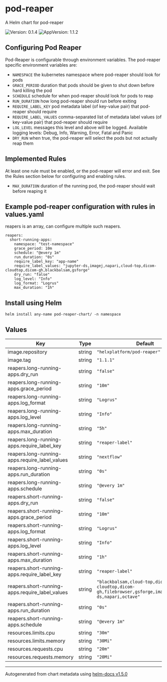 # pod-reaper

A Helm chart for pod-reaper

![Version: 0.1.4](https://img.shields.io/badge/Version-0.1.4-informational?style=flat-square) ![AppVersion: 1.1.2](https://img.shields.io/badge/AppVersion-1.1.2-informational?style=flat-square)

## Configuring Pod Reaper

Pod-Reaper is configurable through environment variables. The pod-reaper specific environment variables are:

- `NAMESPACE` the kubernetes namespace where pod-reaper should look for pods
- `GRACE_PERIOD` duration that pods should be given to shut down before hard killing the pod
- `SCHEDULE` schedule for when pod-reaper should look for pods to reap
- `RUN_DURATION` how long pod-reaper should run before exiting
- `REQUIRE_LABEL_KEY` pod metadata label (of key-value pair) that pod-reaper should require
- `REQUIRE_LABEL_VALUES` comma-separated list of metadata label values (of key-value pair) that pod-reaper should require
- `LOG_LEVEL` messages this level and above will be logged. Available logging levels: Debug, Info, Warning, Error, Fatal and Panic
- `DRY_RUN` when true, the pod-reaper will select the pods but not actually reap them

## Implemented Rules
At least one rule must be enabled, or the pod-reaper will error and exit. See the Rules section below for configuring and enabling rules.

- `MAX_DURATION` duration of the running pod, the pod-reaper should wait before reaping it

## Example pod-reaper configuration with rules in values.yaml

reapers is an array, can configure multiple such reapers.

```
reapers:
  short-running-apps:
    namespace: "test-namespace"
    grace_period: 10m
    schedule: "@every 1m"
    run_duration: "0s"
    require_label_key: "app-name"
    require_label_values: "jupyter-ds,imagej,napari,cloud-top,dicom-cloudtop,dicom-gh,blackbalsam,gsforge"
    dry_run: "false"
    log_level: "Info"
    log_format: "Logrus"
    max_duration: "1h"
 ```

 ## Install using Helm

 ```
 helm install any-name pod-reaper-chart/ -n namespace
```

## Values

| Key | Type | Default | Description |
|-----|------|---------|-------------|
| image.repository | string | `"helxplatform/pod-reaper"` |  |
| image.tag | string | `"1.1.1"` |  |
| reapers.long-running-apps.dry_run | string | `"false"` |  |
| reapers.long-running-apps.grace_period | string | `"10m"` |  |
| reapers.long-running-apps.log_format | string | `"Logrus"` |  |
| reapers.long-running-apps.log_level | string | `"Info"` |  |
| reapers.long-running-apps.max_duration | string | `"5h"` |  |
| reapers.long-running-apps.require_label_key | string | `"reaper-label"` |  |
| reapers.long-running-apps.require_label_values | string | `"nextflow"` |  |
| reapers.long-running-apps.run_duration | string | `"0s"` |  |
| reapers.long-running-apps.schedule | string | `"@every 1m"` |  |
| reapers.short-running-apps.dry_run | string | `"false"` |  |
| reapers.short-running-apps.grace_period | string | `"10m"` |  |
| reapers.short-running-apps.log_format | string | `"Logrus"` |  |
| reapers.short-running-apps.log_level | string | `"Info"` |  |
| reapers.short-running-apps.max_duration | string | `"1h"` |  |
| reapers.short-running-apps.require_label_key | string | `"reaper-label"` |  |
| reapers.short-running-apps.require_label_values | string | `"blackbalsam,cloud-top,dicom-cloudtop,dicom-gh,filebrowser,gsforge,imagej,jupyter-ds,napari,octave"` |  |
| reapers.short-running-apps.run_duration | string | `"0s"` |  |
| reapers.short-running-apps.schedule | string | `"@every 1m"` |  |
| resources.limits.cpu | string | `"30m"` |  |
| resources.limits.memory | string | `"30Mi"` |  |
| resources.requests.cpu | string | `"20m"` |  |
| resources.requests.memory | string | `"20Mi"` |  |

----------------------------------------------
Autogenerated from chart metadata using [helm-docs v1.5.0](https://github.com/norwoodj/helm-docs/releases/v1.5.0)
